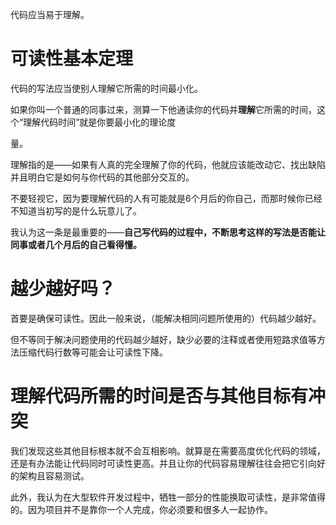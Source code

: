 代码应当易于理解。

# 可读性基本定理

代码的写法应当使别人理解它所需的时间最小化。

如果你叫一个普通的同事过来，测算一下他通读你的代码并**理解**它所需的时间，这个“理解代码时间”就是你要最小化的理论度

量。

理解指的是——如果有人真的完全理解了你的代码，他就应该能改动它、找出缺陷并且明白它是如何与你代码的其他部分交互的。

不要轻视它，因为要理解代码的人有可能就是6个月后的你自己，而那时候你已经不知道当初写的是什么玩意儿了。

我认为这一条是最重要的——**自己写代码的过程中，不断思考这样的写法是否能让同事或者几个月后的自己看得懂。**

# 越少越好吗？

首要是确保可读性。因此一般来说，（能解决相同问题所使用的）代码越少越好。

但不等同于解决问题使用的代码越少越好，缺少必要的注释或者使用短路求值等方法压缩代码行数等可能会让可读性下降。

# 理解代码所需的时间是否与其他目标有冲突

我们发现这些其他目标根本就不会互相影响。就算是在需要高度优化代码的领域，还是有办法能让代码同时可读性更高。并且让你的代码容易理解往往会把它引向好的架构且容易测试。

此外，我认为在大型软件开发过程中，牺牲一部分的性能换取可读性，是非常值得的。因为项目并不是靠你一个人完成，你必须要和很多人一起协作。
